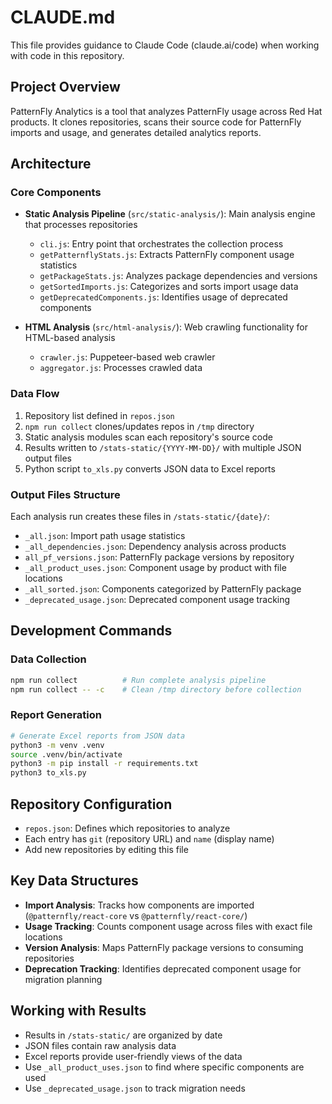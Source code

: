# CLAUDE.md

This file provides guidance to Claude Code (claude.ai/code) when working with code in this repository.

## Project Overview

PatternFly Analytics is a tool that analyzes PatternFly usage across Red Hat products. It clones repositories, scans their source code for PatternFly imports and usage, and generates detailed analytics reports.

## Architecture

### Core Components

- **Static Analysis Pipeline** (`src/static-analysis/`): Main analysis engine that processes repositories
  - `cli.js`: Entry point that orchestrates the collection process
  - `getPatternflyStats.js`: Extracts PatternFly component usage statistics
  - `getPackageStats.js`: Analyzes package dependencies and versions
  - `getSortedImports.js`: Categorizes and sorts import usage data
  - `getDeprecatedComponents.js`: Identifies usage of deprecated components

- **HTML Analysis** (`src/html-analysis/`): Web crawling functionality for HTML-based analysis
  - `crawler.js`: Puppeteer-based web crawler
  - `aggregator.js`: Processes crawled data

### Data Flow

1. Repository list defined in `repos.json` 
2. `npm run collect` clones/updates repos in `/tmp` directory
3. Static analysis modules scan each repository's source code
4. Results written to `/stats-static/{YYYY-MM-DD}/` with multiple JSON output files
5. Python script `to_xls.py` converts JSON data to Excel reports

### Output Files Structure

Each analysis run creates these files in `/stats-static/{date}/`:
- `_all.json`: Import path usage statistics
- `_all_dependencies.json`: Dependency analysis across products
- `all_pf_versions.json`: PatternFly package versions by repository
- `_all_product_uses.json`: Component usage by product with file locations
- `_all_sorted.json`: Components categorized by PatternFly package
- `_deprecated_usage.json`: Deprecated component usage tracking

## Development Commands

### Data Collection
```bash
npm run collect          # Run complete analysis pipeline
npm run collect -- -c    # Clean /tmp directory before collection
```

### Report Generation
```bash
# Generate Excel reports from JSON data
python3 -m venv .venv
source .venv/bin/activate
python3 -m pip install -r requirements.txt
python3 to_xls.py
```

## Repository Configuration

- `repos.json`: Defines which repositories to analyze
- Each entry has `git` (repository URL) and `name` (display name)
- Add new repositories by editing this file

## Key Data Structures

- **Import Analysis**: Tracks how components are imported (`@patternfly/react-core` vs `@patternfly/react-core/`)
- **Usage Tracking**: Counts component usage across files with exact file locations
- **Version Analysis**: Maps PatternFly package versions to consuming repositories
- **Deprecation Tracking**: Identifies deprecated component usage for migration planning

## Working with Results

- Results in `/stats-static/` are organized by date
- JSON files contain raw analysis data
- Excel reports provide user-friendly views of the data
- Use `_all_product_uses.json` to find where specific components are used
- Use `_deprecated_usage.json` to track migration needs